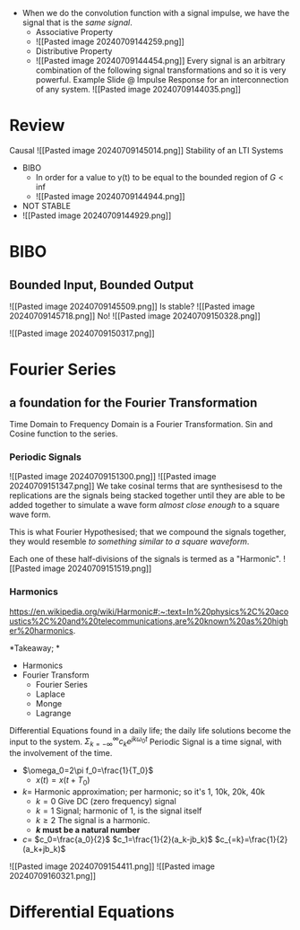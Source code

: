 - When we do the convolution function with a signal impulse, we have the signal that is the *same signal*.
	- Associative Property
	- ![[Pasted image 20240709144259.png]]
	- Distributive Property
	- ![[Pasted image 20240709144454.png]]
Every signal is an arbitrary combination of the following signal transformations and so it is very powerful.
Example Slide @ Impulse Response for an interconnection of any system.
![[Pasted image 20240709144035.png]]
# Review
Causal
![[Pasted image 20240709145014.png]]
Stability of an LTI Systems
- BIBO
	- In order for a value to y(t) to be equal to the bounded region of $G<\inf$
	- ![[Pasted image 20240709144944.png]]
- NOT STABLE
- ![[Pasted image 20240709144929.png]]
# BIBO
## Bounded Input, Bounded Output
![[Pasted image 20240709145509.png]]
Is stable?
![[Pasted image 20240709145718.png]]
No!
![[Pasted image 20240709150328.png]]

![[Pasted image 20240709150317.png]]
# Fourier Series
## a foundation for the Fourier Transformation
Time Domain to Frequency Domain is a Fourier Transformation. Sin and Cosine function to the series.
### Periodic Signals
![[Pasted image 20240709151300.png]]
![[Pasted image 20240709151347.png]]
We take cosinal terms that are synthesisesd to the replications are the signals being stacked together until they are able to be added together to simulate a wave form *almost close enough* to a square wave form.

This is what Fourier Hypothesised; that we compound the signals together, they would resemble *to something similar to a square waveform*.

Each one of these half-divisions of the signals is termed as a "Harmonic".
![[Pasted image 20240709151519.png]]

### Harmonics
https://en.wikipedia.org/wiki/Harmonic#:~:text=In%20physics%2C%20acoustics%2C%20and%20telecommunications,are%20known%20as%20higher%20harmonics.

*Takeaway; *
- Harmonics
- Fourier Transform
	- Fourier Series
	- Laplace
	- Monge
	- Lagrange

Differential Equations found in a daily life; the daily life solutions become the input to the system.
$\Sigma^\infty_{k=-\infty}c_ke^{jk\omega_0t}$
Periodic Signal is a time signal, with the involvement of the time.
- $\omega_0=2\pi f_0=\frac{1}{T_0}$
	- $x(t)=x(t+T_0)$
- $k=$ Harmonic approximation; per harmonic; so it's 1, 10k, 20k, 40k
	- $k=0$ Give DC (zero frequency) signal
	- $k=1$ Signal; harmonic of 1, is the signal itself
	- $k\geq2$ The signal is a harmonic.
	- **$k$ must be a natural number**
- $c=$
$c_0=\frac{a_0}{2}$
$c_1=\frac{1}{2}(a_k-jb_k)$
$c_{=k}=\frac{1}{2}(a_k+jb_k)$

![[Pasted image 20240709154411.png]]
![[Pasted image 20240709160321.png]]
# Differential Equations

